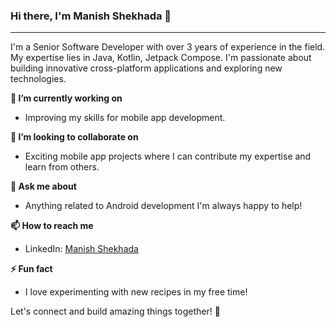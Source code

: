 ### **Hi there, I'm Manish Shekhada 👋**    
---------------------------------------------------------------------------------------------------------------------------------------------------------------------------

I'm a Senior Software Developer with over 3 years of experience in the field. My expertise lies in Java, Kotlin, Jetpack Compose. I'm passionate about building innovative cross-platform applications and exploring new technologies.

**🔭 I’m currently working on**
* Improving my skills for mobile app development.

**👯 I’m looking to collaborate on**
* Exciting mobile app projects where I can contribute my expertise and learn from others.

**💬 Ask me about**
* Anything related to Android development I'm always happy to help!

**📫 How to reach me**  
* LinkedIn: [Manish Shekhada](https://www.linkedin.com/in/manish-shekhada-157224245)

**⚡ Fun fact**
* I love experimenting with new recipes in my free time!

Let's connect and build amazing things together! 🚀
